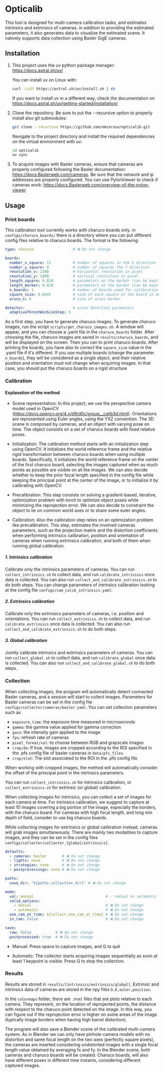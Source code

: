 # Opticalib

This tool is designed for multi-camera calibration tasks, and estimates intrinsics and extrinsics of cameras. in addition to providing the estimated parameters, it also generates data to visualize the estimated scene. It natively supports data collection using Basler GigE cameras.

## Installation

1. This project uses the uv python package manager: https://docs.astral.sh/uv/

    You can install uv on Linux with:

    ```bash
    curl -LsSf https://astral.sh/uv/install.sh | sh
    ```
    
    If you want to install uv in a different way, check the documentation on https://docs.astral.sh/uv/getting-started/installation/

2. Clone the repository. Be sure to put the --recursive option to properly install also git submodules:
    
    ```bash
    git clone --recursive https://github.com/emcaruso/opticalib.git
    ```
    Navigate to the project directory and install the required dependencies on the virtual environment with uv:
    ```bash
    cd opticalib
    uv sync
    ```

3. To acquire images with Basler cameras, ensure that cameras are properly configured following the Basler documentation: https://docs.Baslerweb.com/cameras. Be sure that the network and ip addresses are properly configured. You can use PylonViewer to check if cameras work: https://docs.Baslerweb.com/overview-of-the-pylon-viewer.

## Usage


### Print boards

This calibration tool currently works with charuco boards only.
in `configs/charuco_boards/` there is a directory where you can put different config files relative to charuco boards. The format is the following:

```yaml
type: charuco                  # ❌ Do not change

boards:
  number_x_square: 11          # number of squares in the X direction
  number_y_square: 9           # number of squares the Y direction
  resolution_x: 2200           # horizontal resolution in pixel
  resolution_y: 1800           # vertical resolution in pixel
  length_square: 0.024         # parameters on the marker (can be kept as it is)
  length_marker: 0.018         # parameters on the marker (can be kept as it is)
  n_boards: 1                  # number of boards used for calibration (for overlapping camera 1 is enough ...)
  square_size: 0.0245          # size of each square of the board in meters
  aruco_n: 6                   # size of aruco marker

detector:                      # aruco detection parameters
  adaptiveThreshWinSizeStep: 5
```

As a first step, you have to generate charuco images. To generate charuco images, run the script `scripts/get_charuco_images.sh`. A window will appear, and you can choose a .yaml file in the `charuco_boards` folder. After choosing the file, charuco images are saved in `results/charuco_boards`, and will be displayed on the screen.
Then you can to print charuco boards.
After printing the boards, you have also to correct the `square_size` value in the .yaml file if it's different.
If you use multiple boards (change the parameter `n_boards`), they will be considered as a single object, and their relative position and orientation must not change when acquiring images. In that case, you should put the charuco boards on a rigid structure


### Calibration

#### Explanation of the method

- Scene representation:
In this project, we use the perspective camera model used in OpenCV (https://docs.opencv.org/4.x/d9/d0c/group__calib3d.html).  Orientations are represented using Euler angles, using the YXZ convention. The 3D scene is composed by cameras, and an object with varying pose on time. The object consists on a set of charuco boards with fixed relative poses.

- Initialization:
The calibration method starts with an initialization step using OpenCV. It initializes the world reference frame and the relative rigid transformation between charuco boards when using multiple boards. Specifically, it initializes the world reference frame on the center of the first charuco board, selecting the images captured when as much points as possible are visible on all the images. We can also decide whether to keep the prior focal length specified in the config file while keeping the principal point at the center of the image, or to initialize it by calibrating with OpenCV.

- Precalibration: 
This step consists on solving a gradient-based, iterative, optimization problem with torch to optimize object poses while minimizing the reprojection error. We can also decide to constraint the object to lie on common world axes or to share some euler angles.

- Calibration:
Also the calibration step relies on an optimization problem like precalibration. This step, estimates the involved cameras parameters, such as the projection matrix and the distortion coefficients when performing intrinsics calibration, position and orientation of cameras when running extrinsics calibraiton, and both of them when running global calibration.

##### 1. Intrinsics calibration

Calibrate only the intrinsics parameters of cameras. You can run `collect_intrinsics.sh` to collect data, and run `calibrate_intrinsics` once data is collected. You can also run `collect_and_calibrate_intrinsics.sh` to do both steps. You can change parameters of intrinsics calibration looking at the config file `configs/cam_calib_intrinsics.yaml`:

##### 2. Extrinsics calibration

Calibrate only the extrinsics parameters of cameras, i.e. position and orientations. You can run `collect_extrinsics.sh` to collect data, and run `calibrate_extrinsics` once data is collected. You can also run `collect_and_calibrate_extrinsics.sh` to do both steps.

##### 3. Global calibration

Jointly calibrate intrinsics and extrinsics parameters of cameras. You can run `collect_global.sh` to collect data, and run `calibrate_global` once data is collected. You can also run `collect_and_calibrate_global.sh` to do both steps.

### Collection

When collecting images, the program will automatically detect connected Basler cameras, and a session will start to collect images. Parameters for Basler cameras can be set in the config file `configs/collector/cameras/basler.yaml`. You can set collection parameters such as

- `exposure_time`: the exposure time measured in microseconds
- `gamma`: the gamma value applied for gamma correction
- `gain`: the intensity gain applied to the image
- `fps`: refresh rate of cameras
- `pixel_format/val`: to choose between RGB and grayscale images
- `crop/do`: If true, images are cropped according to the ROI specified in the .pfs config file of basler cameras in `data/pfs_files`.
- `crop/slot`: The slot associated to the ROI in the .pfs config file

When working with cropped images, the method will automatically consider the offset of the principal point in the intrinsics parameters.

You can run `collect_intrinsics.sh` for intrinsics calibration, or `collect_extrinsics.sh` for extrinsic (or global) calibration.

When collecting images for intrinsics, you can collect a set of images for each camera at time. For intrinsics calibration, we suggest to capture at least 10 images covering a big portion of the image, especially the borders, with the charuco board. For cameras with high focal length, and long min depth of field, consider to use big charuco boards.

While collecting images for extrinsics or global calibration instead, cameras will grab images simultaneously.
There are mainly two modalities to capture images, and they can be set in the config files `configs/collector/collector_[global/intrinsics]`.

```yaml
defaults:
  - cameras: basler       # ❌ Do not change
  - lights: none          # ❌ Do not change
  - strategies: none      # ❌ Do not change
  - postprocessings: none # ❌ Do not change

paths:
  save_dir: "${paths.collection_dir}" # ❌ Do not change

mode:
  val: manual                                 # ✅ manual or automatic 
  valid_options:                               
    - manual                                  # ❌ Do not change
    - automatic                               # ❌ Do not change
  one_cam_at_time: ${collect.one_cam_at_time} # ❌ Do not change
  in_ram: False                               # ❌ Do not change

save:
  raw: false           # ❌ Do not change 
  postprocessed: true  # ❌ Do not change
```

- Manual:
Press space to capture images, and Q to quit

- Automatic:
The collector starts acquiring images sequentially as soon at least 1 keypoint is visible. Press Q to stop the collection.


### Results

Results are stored in `results/[intrinsics/extrinsics/global]`. Extrinsic and intrinsics data of cameras are stored in the npy files `D,K,euler,position`.

In the `colormaps` folder, there are `.html` files that are plots relative to each camera. They represent, on the location of reprojected points, the distance with respect to the charuco point detected on the image. In this way, you can figure out if the reprojection error is higher on some areas of the image (typically image borders when having high barrel distortion).

The program will also save a Blender scene of the calibrated multi-camera system. As in Blender we can only have pinhole-camera models with no distortion and same focal length on the two axes (perfectly square pixels), the cameras are inserted considering undistorted images with a single focal length value obtained by averaging fx and fy. In the Blender scene, both cameras and charuco boards will be created. Charuco boards, will also have different poses in different time instants, considering different captured images.

